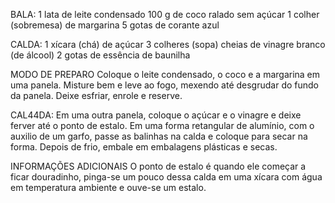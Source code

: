 BALA:
    1 lata de leite condensado
    100 g de coco ralado sem açúcar
    1 colher (sobremesa) de margarina
    5 gotas de corante azul

CALDA:
    1 xícara (chá) de açúcar
    3 colheres (sopa) cheias de vinagre branco (de álcool)
    2 gotas de essência de baunilha

MODO DE PREPARO
    Coloque o leite condensado, o coco e a margarina em uma panela.
    Misture bem e leve ao fogo, mexendo até desgrudar do fundo da panela.
    Deixe esfriar, enrole e reserve.

CAL44DA:
    Em uma outra panela, coloque o açúcar e o vinagre e deixe ferver até o ponto de estalo.
    Em uma forma retangular de alumínio, com o auxilio de um garfo, passe as balinhas na calda e coloque para secar na forma.
    Depois de frio, embale em embalagens plásticas e secas.

INFORMAÇÕES ADICIONAIS
    O ponto de estalo é quando ele começar a ficar douradinho, pinga-se um pouco dessa calda em uma xícara com água em temperatura ambiente e ouve-se um estalo.
